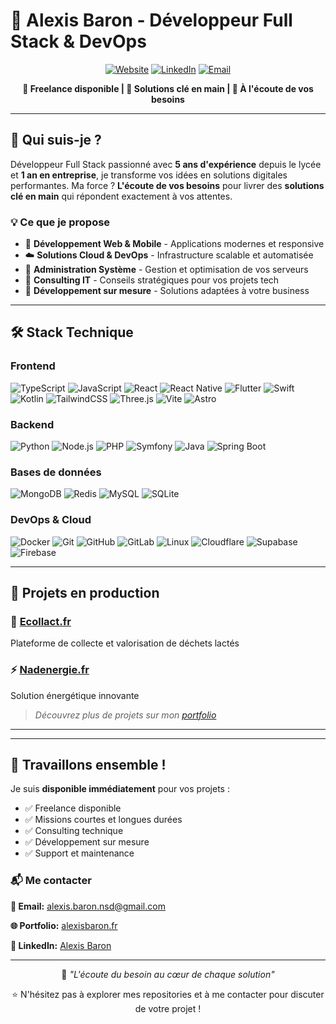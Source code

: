# 👋 Alexis Baron - Développeur Full Stack & DevOps

<div align="center">
  
[![Website](https://img.shields.io/badge/Portfolio-alexisbaron.fr-blue?style=for-the-badge&logo=google-chrome)](https://alexisbaron.fr)
[![LinkedIn](https://img.shields.io/badge/LinkedIn-Alexis%20Baron-0077B5?style=for-the-badge&logo=linkedin)](https://www.linkedin.com/in/alexis-pierre-baron/)
[![Email](https://img.shields.io/badge/Email-alexis.baron.nsd@gmail.com-D14836?style=for-the-badge&logo=gmail&logoColor=white)](mailto:alexis.baron.nsd@gmail.com)

**💼 Freelance disponible | 🚀 Solutions clé en main | 🎯 À l'écoute de vos besoins**

</div>

---

## 🎯 Qui suis-je ?

Développeur Full Stack passionné avec **5 ans d'expérience** depuis le lycée et **1 an en entreprise**, je transforme vos idées en solutions digitales performantes. Ma force ? **L'écoute de vos besoins** pour livrer des **solutions clé en main** qui répondent exactement à vos attentes.

### 💡 Ce que je propose

- 🎨 **Développement Web & Mobile** - Applications modernes et responsive
- ☁️ **Solutions Cloud & DevOps** - Infrastructure scalable et automatisée  
- 🔧 **Administration Système** - Gestion et optimisation de vos serveurs
- 💼 **Consulting IT** - Conseils stratégiques pour vos projets tech
- 🚀 **Développement sur mesure** - Solutions adaptées à votre business

---

## 🛠️ Stack Technique

### Frontend
![TypeScript](https://img.shields.io/badge/TypeScript-007ACC?style=flat&logo=typescript&logoColor=white)
![JavaScript](https://img.shields.io/badge/JavaScript-F7DF1E?style=flat&logo=javascript&logoColor=black)
![React](https://img.shields.io/badge/React-20232A?style=flat&logo=react&logoColor=61DAFB)
![React Native](https://img.shields.io/badge/React_Native-20232A?style=flat&logo=react&logoColor=61DAFB)
![Flutter](https://img.shields.io/badge/Flutter-02569B?style=flat&logo=flutter&logoColor=white)
![Swift](https://img.shields.io/badge/Swift-FA7343?style=flat&logo=swift&logoColor=white)
![Kotlin](https://img.shields.io/badge/Kotlin-0095D5?style=flat&logo=kotlin&logoColor=white)
![TailwindCSS](https://img.shields.io/badge/Tailwind_CSS-38B2AC?style=flat&logo=tailwind-css&logoColor=white)
![Three.js](https://img.shields.io/badge/Three.js-000000?style=flat&logo=three.js&logoColor=white)
![Vite](https://img.shields.io/badge/Vite-646CFF?style=flat&logo=vite&logoColor=white)
![Astro](https://img.shields.io/badge/Astro-FF5D01?style=flat&logo=astro&logoColor=white)

### Backend
![Python](https://img.shields.io/badge/Python-3776AB?style=flat&logo=python&logoColor=white)
![Node.js](https://img.shields.io/badge/Node.js-339933?style=flat&logo=nodedotjs&logoColor=white)
![PHP](https://img.shields.io/badge/PHP-777BB4?style=flat&logo=php&logoColor=white)
![Symfony](https://img.shields.io/badge/Symfony-000000?style=flat&logo=symfony&logoColor=white)
![Java](https://img.shields.io/badge/Java-ED8B00?style=flat&logo=openjdk&logoColor=white)
![Spring Boot](https://img.shields.io/badge/Spring_Boot-6DB33F?style=flat&logo=spring-boot&logoColor=white)

### Bases de données
![MongoDB](https://img.shields.io/badge/MongoDB-47A248?style=flat&logo=mongodb&logoColor=white)
![Redis](https://img.shields.io/badge/Redis-DC382D?style=flat&logo=redis&logoColor=white)
![MySQL](https://img.shields.io/badge/MySQL-4479A1?style=flat&logo=mysql&logoColor=white)
![SQLite](https://img.shields.io/badge/SQLite-003B57?style=flat&logo=sqlite&logoColor=white)

### DevOps & Cloud
![Docker](https://img.shields.io/badge/Docker-2496ED?style=flat&logo=docker&logoColor=white)
![Git](https://img.shields.io/badge/Git-F05032?style=flat&logo=git&logoColor=white)
![GitHub](https://img.shields.io/badge/GitHub-181717?style=flat&logo=github&logoColor=white)
![GitLab](https://img.shields.io/badge/GitLab-FCA121?style=flat&logo=gitlab&logoColor=white)
![Linux](https://img.shields.io/badge/Linux-FCC624?style=flat&logo=linux&logoColor=black)
![Cloudflare](https://img.shields.io/badge/Cloudflare-F38020?style=flat&logo=cloudflare&logoColor=white)
![Supabase](https://img.shields.io/badge/Supabase-3ECF8E?style=flat&logo=supabase&logoColor=white)
![Firebase](https://img.shields.io/badge/Firebase-FFCA28?style=flat&logo=firebase&logoColor=black)

---

## 🎨 Projets en production

### 🌱 [Ecollact.fr](https://ecollact.fr)
Plateforme de collecte et valorisation de déchets lactés

### ⚡ [Nadenergie.fr](https://nadenergie.fr)
Solution énergétique innovante

> *Découvrez plus de projets sur mon [portfolio](https://alexisbaron.fr)*

---

---

## 🤝 Travaillons ensemble !

Je suis **disponible immédiatement** pour vos projets :

- ✅ Freelance disponible
- ✅ Missions courtes et longues durées
- ✅ Consulting technique
- ✅ Développement sur mesure
- ✅ Support et maintenance

### 📬 Me contacter


**📧 Email:** [alexis.baron.nsd@gmail.com](mailto:alexis.baron.nsd@gmail.com)

**🌐 Portfolio:** [alexisbaron.fr](https://alexisbaron.fr)

**💼 LinkedIn:** [Alexis Baron](https://www.linkedin.com/in/alexis-pierre-baron/)


---

<div align="center">
  
💬 *"L'écoute du besoin au cœur de chaque solution"*

⭐️ N'hésitez pas à explorer mes repositories et à me contacter pour discuter de votre projet !

</div>

